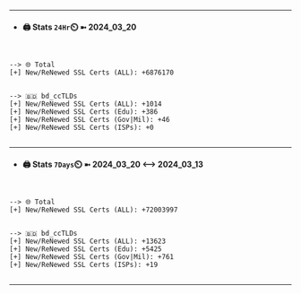 

---
- #### 🖨️ **Stats** `24Hr`⏲️ ➼ 2024_03_20
```console


--> 🌐 Total
[+] New/ReNewed SSL Certs (ALL): +6876170


--> 🇧🇩 bd_ccTLDs
[+] New/ReNewed SSL Certs (ALL): +1014
[+] New/ReNewed SSL Certs (Edu): +386
[+] New/ReNewed SSL Certs (Gov|Mil): +46
[+] New/ReNewed SSL Certs (ISPs): +0


```

---
- #### 🖨️ **Stats** `7Days`⏲️ ➼ 2024_03_20 <--> 2024_03_13
```console


--> 🌐 Total
[+] New/ReNewed SSL Certs (ALL): +72003997


--> 🇧🇩 bd_ccTLDs
[+] New/ReNewed SSL Certs (ALL): +13623
[+] New/ReNewed SSL Certs (Edu): +5425
[+] New/ReNewed SSL Certs (Gov|Mil): +761
[+] New/ReNewed SSL Certs (ISPs): +19


```

---

